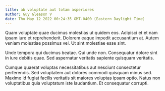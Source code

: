 ```yaml
---
title: ab voluptate aut totam asperiores
author: Guy Gleason V
date: Thu May 12 2022 00:24:35 GMT-0400 (Eastern Daylight Time)
---
```

Quam voluptate quae ducimus molestias ut quidem eos. Adipisci et et nam ipsam iure et reprehenderit. Dolorem eaque impedit accusantium at. Autem veniam molestiae possimus vel. Ut sint molestiae esse sint.

 Unde tempora qui ducimus beatae. Qui unde non. Consequatur dolore sint in iure debitis quae. Sed aspernatur veritatis sapiente quisquam veritatis.

 Cumque quaerat voluptas necessitatibus aut nesciunt consectetur perferendis. Sed voluptatem aut dolores commodi quisquam minus sed. Maxime id fugiat facilis veritatis sit maiores voluptas ipsam optio. Natus non voluptatibus quia voluptatum iste laudantium. Et consequatur corrupti.